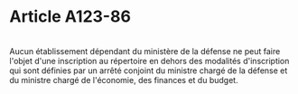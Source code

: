 # Article A123-86

<p><br/>Aucun établissement dépendant du ministère de la défense ne peut faire l'objet d'une inscription au répertoire en dehors des modalités d'inscription qui sont définies par un arrêté conjoint du ministre chargé de la défense et du ministre chargé de l'économie, des finances et du budget.</p>